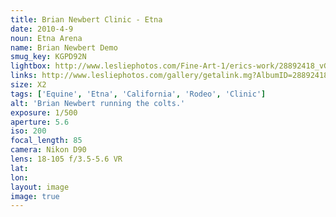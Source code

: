 ```yaml
---
title: Brian Newbert Clinic - Etna
date: 2010-4-9
noun: Etna Arena
name: Brian Newbert Demo
smug_key: KGPD92N
lightbox: http://www.lesliephotos.com/Fine-Art-1/erics-work/28892418_vGKDCF#!i=2454832864&k=KGPD92N&lb=1&s=A
links: http://www.lesliephotos.com/gallery/getalink.mg?AlbumID=28892418&AlbumKey=vGKDCF&ImageID=2454832864&ImageKey=KGPD92N&how=forum&Page=1
size: X2
tags: ['Equine', 'Etna', 'California', 'Rodeo', 'Clinic']
alt: 'Brian Newbert running the colts.'
exposure: 1/500
aperture: 5.6
iso: 200
focal_length: 85
camera: Nikon D90
lens: 18-105 f/3.5-5.6 VR
lat: 
lon: 
layout: image
image: true
---
```

